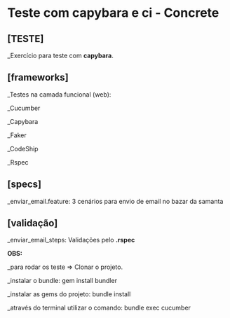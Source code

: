 # Teste com capybara e ci - Concrete
## [TESTE] 
_Exercício para teste com **capybara**.

## [frameworks]
_Testes na camada funcional (web):

_Cucumber

_Capybara

_Faker

_CodeShip

_Rspec


## [specs]
_enviar_email.feature: 3 cenários para envio de email no bazar da samanta


## [validação]
_enviar_email_steps: Validações pelo **.rspec**

**OBS:**

_para rodar os teste => Clonar o projeto.

_instalar o bundle: gem install bundler

_instalar as gems do projeto: bundle install

_através do terminal utilizar o comando: bundle exec cucumber
